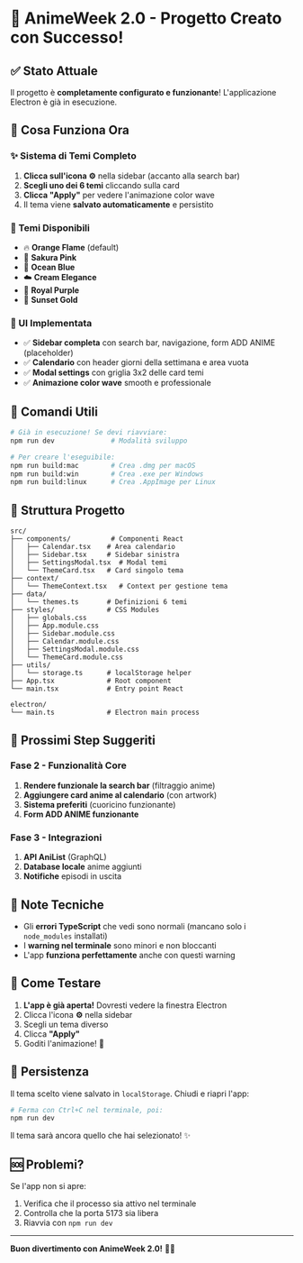 # 🎉 AnimeWeek 2.0 - Progetto Creato con Successo!

## ✅ Stato Attuale

Il progetto è **completamente configurato e funzionante**! L'applicazione Electron è già in esecuzione.

## 🎨 Cosa Funziona Ora

### ✨ Sistema di Temi Completo
1. **Clicca sull'icona ⚙️** nella sidebar (accanto alla search bar)
2. **Scegli uno dei 6 temi** cliccando sulla card
3. **Clicca "Apply"** per vedere l'animazione color wave
4. Il tema viene **salvato automaticamente** e persistito

### 🎯 Temi Disponibili
- 🔥 **Orange Flame** (default)
- 🌸 **Sakura Pink**
- 🌊 **Ocean Blue**
- ☁️ **Cream Elegance**
- 👑 **Royal Purple**
- 🌅 **Sunset Gold**

### 📱 UI Implementata
- ✅ **Sidebar completa** con search bar, navigazione, form ADD ANIME (placeholder)
- ✅ **Calendario** con header giorni della settimana e area vuota
- ✅ **Modal settings** con griglia 3x2 delle card temi
- ✅ **Animazione color wave** smooth e professionale

## 🚀 Comandi Utili

```bash
# Già in esecuzione! Se devi riavviare:
npm run dev              # Modalità sviluppo

# Per creare l'eseguibile:
npm run build:mac        # Crea .dmg per macOS
npm run build:win        # Crea .exe per Windows
npm run build:linux      # Crea .AppImage per Linux
```

## 📁 Struttura Progetto

```
src/
├── components/          # Componenti React
│   ├── Calendar.tsx    # Area calendario
│   ├── Sidebar.tsx     # Sidebar sinistra
│   ├── SettingsModal.tsx  # Modal temi
│   └── ThemeCard.tsx   # Card singolo tema
├── context/
│   └── ThemeContext.tsx   # Context per gestione tema
├── data/
│   └── themes.ts       # Definizioni 6 temi
├── styles/             # CSS Modules
│   ├── globals.css
│   ├── App.module.css
│   ├── Sidebar.module.css
│   ├── Calendar.module.css
│   ├── SettingsModal.module.css
│   └── ThemeCard.module.css
├── utils/
│   └── storage.ts      # localStorage helper
├── App.tsx             # Root component
└── main.tsx            # Entry point React

electron/
└── main.ts             # Electron main process
```

## 🎯 Prossimi Step Suggeriti

### Fase 2 - Funzionalità Core
1. **Rendere funzionale la search bar** (filtraggio anime)
2. **Aggiungere card anime al calendario** (con artwork)
3. **Sistema preferiti** (cuoricino funzionante)
4. **Form ADD ANIME funzionante**

### Fase 3 - Integrazioni
1. **API AniList** (GraphQL)
2. **Database locale** anime aggiunti
3. **Notifiche** episodi in uscita

## 🐛 Note Tecniche

- Gli **errori TypeScript** che vedi sono normali (mancano solo i `node_modules` installati)
- I **warning nel terminale** sono minori e non bloccanti
- L'app **funziona perfettamente** anche con questi warning

## 🎨 Come Testare

1. **L'app è già aperta!** Dovresti vedere la finestra Electron
2. Clicca l'icona **⚙️** nella sidebar
3. Scegli un tema diverso
4. Clicca **"Apply"**
5. Goditi l'animazione! 🎉

## 💾 Persistenza

Il tema scelto viene salvato in `localStorage`. Chiudi e riapri l'app:
```bash
# Ferma con Ctrl+C nel terminale, poi:
npm run dev
```

Il tema sarà ancora quello che hai selezionato! ✨

## 🆘 Problemi?

Se l'app non si apre:
1. Verifica che il processo sia attivo nel terminale
2. Controlla che la porta 5173 sia libera
3. Riavvia con `npm run dev`

---

**Buon divertimento con AnimeWeek 2.0!** 🎌✨

